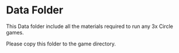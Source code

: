 # Data Folder

This Data folder include all the materials required to run any 3x Circle games.

Please copy this folder to the game directory.
